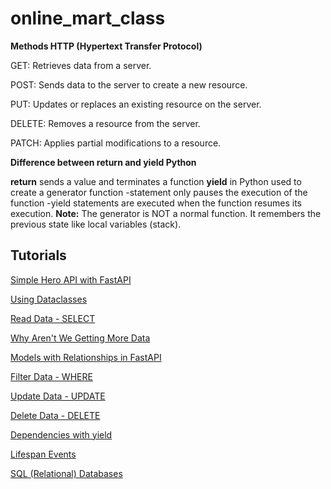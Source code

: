 # online_mart_class

**Methods HTTP (Hypertext Transfer Protocol)**

GET: Retrieves data from a server.

POST: Sends data to the server to create a new resource. 

PUT: Updates or replaces an existing resource on the server.

DELETE: Removes a resource from the server.

PATCH: Applies partial modifications to a resource.

**Difference between return and yield Python**

**return** sends a value and terminates a function
**yield** in Python used to create a generator function
-statement only pauses the execution of the function
-yield statements are executed when the function resumes its execution.
**Note:** The generator is NOT a normal function. It remembers the previous state like local variables (stack).

## Tutorials


[Simple Hero API with FastAPI](https://sqlmodel.tiangolo.com/tutorial/fastapi/simple-hero-api/)

[Using Dataclasses](https://fastapi.tiangolo.com/advanced/dataclasses/)

[Read Data - SELECT](https://sqlmodel.tiangolo.com/tutorial/select/#create-a-select-statement)

[Why Aren't We Getting More Data](https://sqlmodel.tiangolo.com/tutorial/fastapi/relationships/#why-arent-we-getting-more-data)

[Models with Relationships in FastAPI](https://sqlmodel.tiangolo.com/tutorial/fastapi/relationships/)

[Filter Data - WHERE](https://sqlmodel.tiangolo.com/tutorial/where/)

[Update Data - UPDATE](https://sqlmodel.tiangolo.com/tutorial/update/#read-from-the-database)

[Delete Data - DELETE](https://sqlmodel.tiangolo.com/tutorial/delete/)

[Dependencies with yield](https://fastapi.tiangolo.com/tutorial/dependencies/dependencies-with-yield/)

[Lifespan Events](https://fastapi.tiangolo.com/advanced/events/)

[SQL (Relational) Databases](https://fastapi.tiangolo.com/tutorial/sql-databases/)